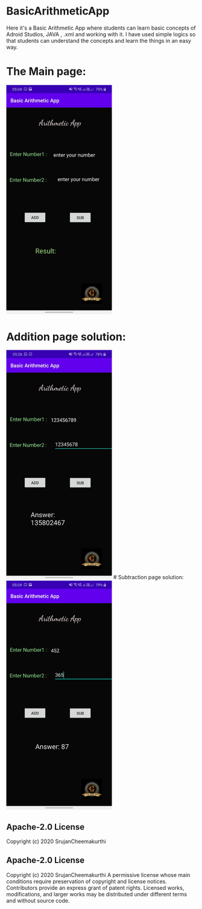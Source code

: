 # BasicArithmeticApp
Here it's a Basic Arithmetic App where students can learn basic concepts of Adroid Studios, JAVA , .xml and working with it. 
I have used simple logics so that students can understand the concepts and learn the things in an easy way.

# The Main page:
<img src="main.jpeg" width="280px" alt="Screenshot" />

# Addition page solution:
<img src="add.jpeg" width="280px" alt="Screenshot" />
# Subtraction page solution:
<img src="sub.jpeg" width="280px" alt="Screenshot" />

## Apache-2.0 License

Copyright (c) 2020 SrujanCheemakurthi

## Apache-2.0 License
Copyright (c) 2020 SrujanCheemakurthi
A permissive license whose main conditions require preservation of copyright and license notices. Contributors provide an express grant of patent rights. Licensed works, modifications, and larger works may be distributed under different terms and without source code.
